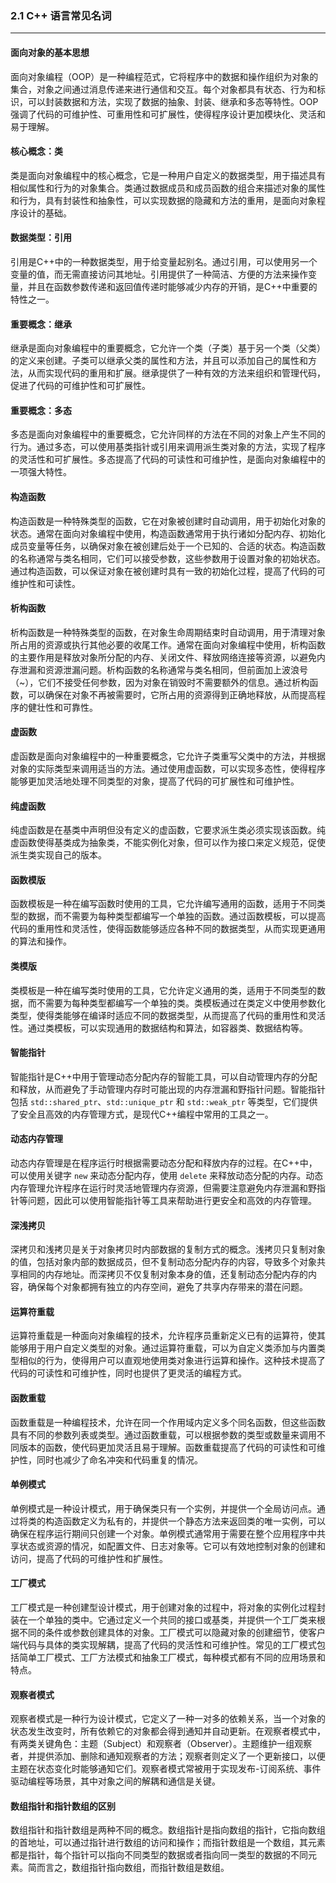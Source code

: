 ### 2.1 C++ 语言常见名词

------

#### 面向对象的基本思想

面向对象编程（OOP）是一种编程范式，它将程序中的数据和操作组织为对象的集合，对象之间通过消息传递来进行通信和交互。每个对象都具有状态、行为和标识，可以封装数据和方法，实现了数据的抽象、封装、继承和多态等特性。OOP强调了代码的可维护性、可重用性和可扩展性，使得程序设计更加模块化、灵活和易于理解。

#### 核心概念：类

类是面向对象编程中的核心概念，它是一种用户自定义的数据类型，用于描述具有相似属性和行为的对象集合。类通过数据成员和成员函数的组合来描述对象的属性和行为，具有封装性和抽象性，可以实现数据的隐藏和方法的重用，是面向对象程序设计的基础。

#### 数据类型：引用

引用是C++中的一种数据类型，用于给变量起别名。通过引用，可以使用另一个变量的值，而无需直接访问其地址。引用提供了一种简洁、方便的方法来操作变量，并且在函数参数传递和返回值传递时能够减少内存的开销，是C++中重要的特性之一。

#### 重要概念：继承

继承是面向对象编程中的重要概念，它允许一个类（子类）基于另一个类（父类）的定义来创建。子类可以继承父类的属性和方法，并且可以添加自己的属性和方法，从而实现代码的重用和扩展。继承提供了一种有效的方法来组织和管理代码，促进了代码的可维护性和可扩展性。

#### 重要概念：多态

多态是面向对象编程中的重要概念，它允许同样的方法在不同的对象上产生不同的行为。通过多态，可以使用基类指针或引用来调用派生类对象的方法，实现了程序的灵活性和可扩展性。多态提高了代码的可读性和可维护性，是面向对象编程中的一项强大特性。

#### 构造函数

构造函数是一种特殊类型的函数，它在对象被创建时自动调用，用于初始化对象的状态。通常在面向对象编程中使用，构造函数通常用于执行诸如分配内存、初始化成员变量等任务，以确保对象在被创建后处于一个已知的、合适的状态。构造函数的名称通常与类名相同，它们可以接受参数，这些参数用于设置对象的初始状态。通过构造函数，可以保证对象在被创建时具有一致的初始化过程，提高了代码的可维护性和可读性。

#### 析构函数

析构函数是一种特殊类型的函数，在对象生命周期结束时自动调用，用于清理对象所占用的资源或执行其他必要的收尾工作。通常在面向对象编程中使用，析构函数的主要作用是释放对象所分配的内存、关闭文件、释放网络连接等资源，以避免内存泄漏和资源泄漏问题。析构函数的名称通常与类名相同，但前面加上波浪号（~），它们不接受任何参数，因为对象在销毁时不需要额外的信息。通过析构函数，可以确保在对象不再被需要时，它所占用的资源得到正确地释放，从而提高程序的健壮性和可靠性。

#### 虚函数

虚函数是面向对象编程中的一种重要概念，它允许子类重写父类中的方法，并根据对象的实际类型来调用适当的方法。通过使用虚函数，可以实现多态性，使得程序能够更加灵活地处理不同类型的对象，提高了代码的可扩展性和可维护性。

#### 纯虚函数

纯虚函数是在基类中声明但没有定义的虚函数，它要求派生类必须实现该函数。纯虚函数使得基类成为抽象类，不能实例化对象，但可以作为接口来定义规范，促使派生类实现自己的版本。

#### 函数模版

函数模板是一种在编写函数时使用的工具，它允许编写通用的函数，适用于不同类型的数据，而不需要为每种类型都编写一个单独的函数。通过函数模板，可以提高代码的重用性和灵活性，使得函数能够适应各种不同的数据类型，从而实现更通用的算法和操作。

#### 类模版

类模板是一种在编写类时使用的工具，它允许定义通用的类，适用于不同类型的数据，而不需要为每种类型都编写一个单独的类。类模板通过在类定义中使用参数化类型，使得类能够在编译时适应不同的数据类型，从而提高了代码的重用性和灵活性。通过类模板，可以实现通用的数据结构和算法，如容器类、数据结构等。

#### 智能指针

智能指针是C++中用于管理动态分配内存的智能工具，可以自动管理内存的分配和释放，从而避免了手动管理内存时可能出现的内存泄漏和野指针问题。智能指针包括 `std::shared_ptr`、`std::unique_ptr` 和 `std::weak_ptr` 等类型，它们提供了安全且高效的内存管理方式，是现代C++编程中常用的工具之一。

#### 动态内存管理

动态内存管理是在程序运行时根据需要动态分配和释放内存的过程。在C++中，可以使用关键字 `new` 来动态分配内存，使用 `delete` 来释放动态分配的内存。动态内存管理允许程序在运行时灵活地管理内存资源，但需要注意避免内存泄漏和野指针等问题，因此可以使用智能指针等工具来帮助进行更安全和高效的内存管理。

#### 深浅拷贝

深拷贝和浅拷贝是关于对象拷贝时内部数据的复制方式的概念。浅拷贝只复制对象的值，包括对象内部的数据成员，但不复制动态分配内存的内容，导致多个对象共享相同的内存地址。而深拷贝不仅复制对象本身的值，还复制动态分配内存的内容，确保每个对象都拥有独立的内存空间，避免了共享内存带来的潜在问题。

#### 运算符重载

运算符重载是一种面向对象编程的技术，允许程序员重新定义已有的运算符，使其能够用于用户自定义类型的对象。通过运算符重载，可以为自定义类添加与内置类型相似的行为，使得用户可以直观地使用类对象进行运算和操作。这种技术提高了代码的可读性和可维护性，同时也提供了更灵活的编程方式。

#### 函数重载

函数重载是一种编程技术，允许在同一个作用域内定义多个同名函数，但这些函数具有不同的参数列表或类型。通过函数重载，可以根据参数的类型或数量来调用不同版本的函数，使代码更加灵活且易于理解。函数重载提高了代码的可读性和可维护性，同时也减少了命名冲突和代码重复的情况。

#### 单例模式

单例模式是一种设计模式，用于确保类只有一个实例，并提供一个全局访问点。通过将类的构造函数定义为私有的，并提供一个静态方法来返回类的唯一实例，可以确保在程序运行期间只创建一个对象。单例模式通常用于需要在整个应用程序中共享状态或资源的情况，如配置文件、日志对象等。它可以有效地控制对象的创建和访问，提高了代码的可维护性和扩展性。

#### 工厂模式

工厂模式是一种创建型设计模式，用于创建对象的过程中，将对象的实例化过程封装在一个单独的类中。它通过定义一个共同的接口或基类，并提供一个工厂类来根据不同的条件或参数创建具体的对象。工厂模式可以隐藏对象的创建细节，使客户端代码与具体的类实现解耦，提高了代码的灵活性和可维护性。常见的工厂模式包括简单工厂模式、工厂方法模式和抽象工厂模式，每种模式都有不同的应用场景和特点。

#### 观察者模式

观察者模式是一种行为设计模式，它定义了一种一对多的依赖关系，当一个对象的状态发生改变时，所有依赖它的对象都会得到通知并自动更新。在观察者模式中，有两类关键角色：主题（Subject）和观察者（Observer）。主题维护一组观察者，并提供添加、删除和通知观察者的方法；观察者则定义了一个更新接口，以便主题在状态变化时能够通知它们。观察者模式常被用于实现发布-订阅系统、事件驱动编程等场景，其中对象之间的解耦和通信是关键。

#### 数组指针和指针数组的区别

数组指针和指针数组是两种不同的概念。数组指针是指向数组的指针，它指向数组的首地址，可以通过指针进行数组的访问和操作；而指针数组是一个数组，其元素都是指针，每个指针可以指向不同类型的数据或者指向同一类型的数据的不同元素。简而言之，数组指针指向数组，而指针数组是数组。
